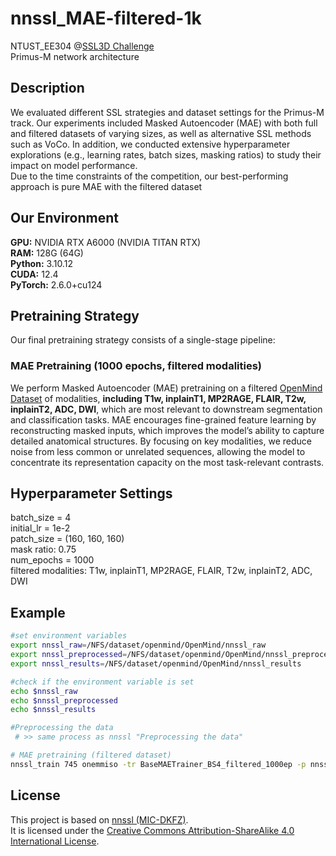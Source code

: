 # nnssl_MAE-filtered-1k
NTUST_EE304 @[SSL3D Challenge](https://ssl3d-challenge.dkfz.de/home)  
Primus-M network architecture

## Description
We evaluated different SSL strategies and dataset settings for the Primus-M track.
Our experiments included Masked Autoencoder (MAE) with both full and filtered datasets of varying sizes, as well as alternative SSL methods such as VoCo. 
In addition, we conducted extensive hyperparameter explorations (e.g., learning rates, batch sizes, masking ratios) to study their impact on model performance.  
Due to the time constraints of the competition, our best-performing approach is pure MAE with the filtered dataset


## Our Environment
**GPU:** NVIDIA RTX A6000 (NVIDIA TITAN RTX)  
**RAM:** 128G (64G)  
**Python:** 3.10.12  
**CUDA:** 12.4  
**PyTorch:** 2.6.0+cu124  

## Pretraining Strategy
Our final pretraining strategy consists of a single-stage pipeline:

### MAE Pretraining (1000 epochs, filtered modalities)
We perform Masked Autoencoder (MAE) pretraining on a filtered [OpenMind Dataset](https://huggingface.co/datasets/AnonRes/OpenMind) of modalities, **including T1w, inplainT1, MP2RAGE, FLAIR, T2w, inplainT2, ADC, DWI**, which are most relevant to downstream segmentation and classification tasks. 
MAE encourages fine-grained feature learning by reconstructing masked inputs, which improves the model’s ability to capture detailed anatomical structures. 
By focusing on key modalities, we reduce noise from less common or unrelated sequences, allowing the model to concentrate its representation capacity on the most task-relevant contrasts.

## Hyperparameter Settings 
batch_size = 4  
initial_lr = 1e-2  
patch_size = (160, 160, 160)  
mask ratio: 0.75  
num_epochs = 1000  
filtered modalities: T1w, inplainT1, MP2RAGE, FLAIR, T2w, inplainT2, ADC, DWI

## Example

```bash
#set environment variables
export nnssl_raw=/NFS/dataset/openmind/OpenMind/nnssl_raw
export nnssl_preprocessed=/NFS/dataset/openmind/OpenMind/nnssl_preprocessed
export nnssl_results=/NFS/dataset/openmind/OpenMind/nnssl_results

#check if the environment variable is set
echo $nnssl_raw
echo $nnssl_preprocessed
echo $nnssl_results

#Preprocessing the data
 # >> same process as nnssl "Preprocessing the data"

# MAE pretraining (filtered dataset)
nnssl_train 745 onemmiso -tr BaseMAETrainer_BS4_filtered_1000ep -p nnsslPlans
```

## License
This project is based on [nnssl (MIC-DKFZ)](https://github.com/MIC-DKFZ/nnssl/tree/openneuro).  
It is licensed under the [Creative Commons Attribution-ShareAlike 4.0 International License](LICENSE).
